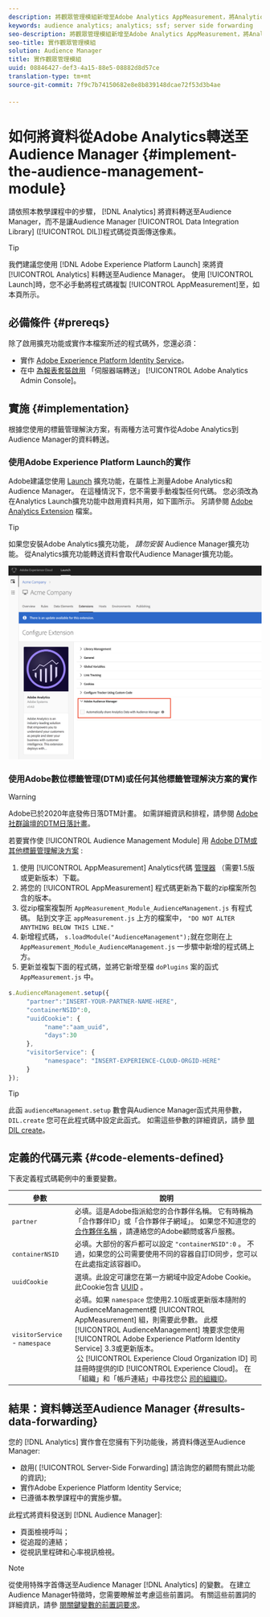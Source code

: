 ```yaml
---
description: 將觀眾管理模組新增至Adobe Analytics AppMeasurement，將Analytics資料轉送至Audience Manager，而不是讓Audience Manager資料整合庫(DIL)程式碼從頁面傳送像素。
keywords: audience analytics; analytics; ssf; server side forwarding
seo-description: 將觀眾管理模組新增至Adobe Analytics AppMeasurement，將Analytics資料轉送至Audience Manager，而不是讓Audience Manager資料整合庫(DIL)程式碼從頁面傳送像素。
seo-title: 實作觀眾管理模組
solution: Audience Manager
title: 實作觀眾管理模組
uuid: 08846427-def3-4a15-88e5-08882d8d57ce
translation-type: tm+mt
source-git-commit: 7f9c7b74150682e8e8b839148dcae72f53d3b4ae

---
```



# 如何將資料從Adobe Analytics轉送至Audience Manager {#implement-the-audience-management-module}

請依照本教學課程中的步驟， [!DNL Analytics] 將資料轉送至Audience Manager，而不是讓Audience Manager [!UICONTROL Data Integration Library] ([!UICONTROL DIL])程式碼從頁面傳送像素。

>[!TIP]
>
>我們建議您使用 [!DNL Adobe Experience Platform Launch] 來將資 [!UICONTROL Analytics] 料轉送至Audience Manager。 使用 [!UICONTROL Launch]時，您不必手動將程式碼複製 [!UICONTROL AppMeasurement]至，如本頁所示。

## 必備條件 {#prereqs}

除了啟用擴充功能或實作本檔案所述的程式碼外，您還必須：

* 實作 [Adobe Experience Platform Identity Service](https://marketing.adobe.com/resources/help/en_US/mcvid/)。
* 在中 [為報表套裝啟用](https://docs.adobe.com/help/en/analytics/admin/admin-tools/server-side-forwarding/ssf.html) 「伺服器端轉送」 [!UICONTROL Adobe Analytics Admin Console]。

## 實施 {#implementation}

根據您使用的標籤管理解決方案，有兩種方法可實作從Adobe Analytics到Audience Manager的資料轉送。

### 使用Adobe Experience Platform Launch的實作

Adobe建議您使用 [Launch](https://docs.adobe.com/content/help/en/launch/using/overview.html) 擴充功能，在屬性上測量Adobe Analytics和Audience Manager。 在這種情況下，您不需要手動複製任何代碼。 您必須改為在Analytics Launch擴充功能中啟用資料共用，如下圖所示。 另請參閱 [Adobe Analytics Extension](https://docs.adobe.com/content/help/en/launch/using/extensions-ref/adobe-extension/analytics-extension/overview.html#adobe-audience-manager) 檔案。

>[!TIP]
>
>如果您安裝Adobe Analytics擴充功能， *請勿安裝* Audience Manager擴充功能。 從Analytics擴充功能轉送資料會取代Audience Manager擴充功能。

![如何啟用從Adobe Analytics擴充功能到Audience Manager的資料共用](/help/using/integration/assets/analytics-to-aam.png)

### 使用Adobe數位標籤管理(DTM)或任何其他標籤管理解決方案的實作


>[!WARNING]
>
>Adobe已於2020年底發佈日落DTM計畫。 如需詳細資訊和排程，請參閱 [Adobe社群論壇的DTM日落計畫](https://forums.adobe.com/community/experience-cloud/platform/launch/blog/2018/10/05/dtm-plans-for-a-sunset)。

若要實作使 [!UICONTROL Audience Management Module] 用 [Adobe DTM或其他標籤管理解決方案](https://docs.adobe.com/content/help/en/dtm/using/dtm-home.html) :

1. 使用 [!UICONTROL AppMeasurement] Analytics代碼 [管理器](https://marketing.adobe.com/resources/help/en_US/reference/code_manager_admin.html) （需要1.5版或更新版本）下載。
1. 將您的 [!UICONTROL AppMeasurement] 程式碼更新為下載的zip檔案所包含的版本。
1. 從zip檔案複製所 `AppMeasurement_Module_AudienceManagement.js` 有程式碼。 貼到文字正 `appMeasurement.js` 上方的檔案中， `"DO NOT ALTER ANYTHING BELOW THIS LINE."`
1. 新增程式碼， `s.loadModule("AudienceManagement");`就在您剛在上 `AppMeasurement_Module_AudienceManagement.js` 一步驟中新增的程式碼上方。
1. 更新並複製下面的程式碼，並將它新增至檔 `doPlugins` 案的函式 `AppMeasurement.js` 中。

```js
s.AudienceManagement.setup({ 
     "partner":"INSERT-YOUR-PARTNER-NAME-HERE", 
     "containerNSID":0, 
     "uuidCookie": { 
          "name":"aam_uuid", 
          "days":30
     },
     "visitorService": {
          "namespace": "INSERT-EXPERIENCE-CLOUD-ORGID-HERE" 
     } 
});
```

>[!TIP]
>
>此函 `audienceManagement.setup` 數會與Audience Manager函式共用參數， `DIL.create` 您可在此程式碼中設定此函式。 如需這些參數的詳細資訊，請參 [閱DIL create](../../dil/dil-class-overview/dil-create.md#dil-create)。

## 定義的代碼元素 {#code-elements-defined}

下表定義程式碼範例中的重要變數。

| 參數 | 說明 |
|--- |--- |
| `partner` | 必填。這是Adobe指派給您的合作夥伴名稱。 它有時稱為「合作夥伴ID」或「合作夥伴子網域」。  如果您不知道您的 [合作夥伴名稱](https://helpx.adobe.com/marketing-cloud/contact-support.html) ，請連絡您的Adobe顧問或客戶服務。 |
| `containerNSID` | 必填。大部份的客戶都可以設定 `"containerNSID":0` 。 不過，如果您的公司需要使用不同的容器自訂ID同步，您可以在此處指定該容器ID。 |
| `uuidCookie` | 選填。此設定可讓您在第一方網域中設定Adobe Cookie。 此Cookie包含 [UUID](../../reference/ids-in-aam.md) 。 |
| `visitorService` - `namespace` | 必填。如果 `namespace` 您使用2.10版或更新版本隨附的AudienceManagement模 [!UICONTROL AppMeasurement] 組，則需要此參數。 此模 [!UICONTROL AudienceManagement] 塊要求您使用 [!UICONTROL Adobe Experience Platform Identity Service] 3.3或更新版本。 <br> 公 [!UICONTROL Experience Cloud Organization ID] 司註冊時提供的ID [!UICONTROL Experience Cloud]。 在「組織」和「帳戶連結」中尋找您公 [司的組織ID](https://marketing.adobe.com/resources/help/en_US/mcloud/organizations.html)。 |

## 結果：資料轉送至Audience Manager {#results-data-forwarding}

您的 [!DNL Analytics] 實作會在您擁有下列功能後，將資料傳送至Audience Manager:

* 啟用( [!UICONTROL Server-Side Forwarding] 請洽詢您的顧問有關此功能的資訊);
* 實作Adobe Experience Platform Identity Service;
* 已遵循本教學課程中的實施步驟。

此程式將資料發送到 [!DNL Audience Manager]:

* 頁面檢視呼叫；
* 從追蹤的連結；
* 從視訊里程碑和心率視訊檢視。

>[!NOTE]
>
>從使用特殊字首傳送至Audience Manager [!DNL Analytics] 的變數。 在建立Audience Manager特徵時，您需要瞭解並考慮這些前置詞。 有關這些前置詞的詳細資訊，請參 [閱關鍵變數的前置詞要求](../../features/traits/trait-variable-prefixes.md)。